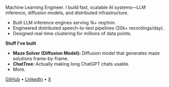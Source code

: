

Machine Learning Engineer. I build fast, scalable AI systems—LLM inference, diffusion models, and distributed infrastructure.

- Built LLM inference engines serving 1k+ req/min.  
- Engineered distributed speech-to-text pipelines (20k+ recordings/day).  
- Designed real-time clustering for millions of data points.

**Stuff I've built**  
- **Maze Solver (Diffusion Model):** Diffusion model that generates maze solutions frame-by-frame.  
- **ChatTree:** Actually making long ChatGPT chats usable.  
- More.

[GitHub](#) • [LinkedIn](#) • [X](#)
